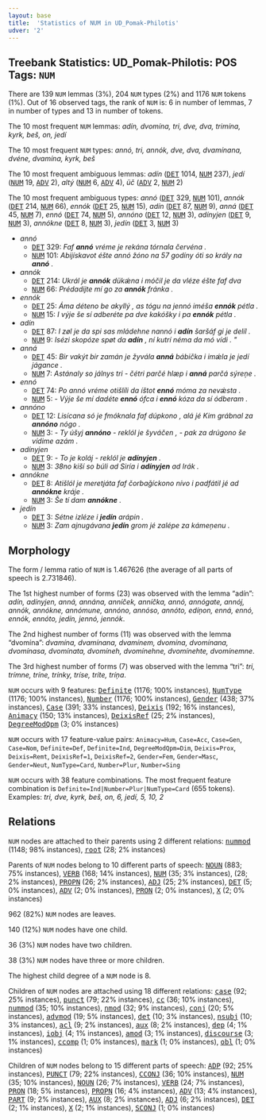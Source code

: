 ```yaml
---
layout: base
title:  'Statistics of NUM in UD_Pomak-Philotis'
udver: '2'
---
```


## Treebank Statistics: UD_Pomak-Philotis: POS Tags: `NUM`

There are 139 `NUM` lemmas (3%), 204 `NUM` types (2%) and 1176 `NUM` tokens (1%).
Out of 16 observed tags, the rank of `NUM` is: 6 in number of lemmas, 7 in number of types and 13 in number of tokens.

The 10 most frequent `NUM` lemmas: <em>adín, dvomína, tri, dve, dva, trimína, kyrk, beš, on, jedí</em>

The 10 most frequent `NUM` types:  <em>annó, tri, annók, dve, dva, dvamínana, dvéne, dvamína, kyrk, beš</em>

The 10 most frequent ambiguous lemmas: <em>adín</em> (<tt><a href="qpm_philotis-pos-DET.html">DET</a></tt> 1014, <tt><a href="qpm_philotis-pos-NUM.html">NUM</a></tt> 237), <em>jedí</em> (<tt><a href="qpm_philotis-pos-NUM.html">NUM</a></tt> 19, <tt><a href="qpm_philotis-pos-ADV.html">ADV</a></tt> 2), <em>altý</em> (<tt><a href="qpm_philotis-pos-NUM.html">NUM</a></tt> 6, <tt><a href="qpm_philotis-pos-ADV.html">ADV</a></tt> 4), <em>üč</em> (<tt><a href="qpm_philotis-pos-ADV.html">ADV</a></tt> 2, <tt><a href="qpm_philotis-pos-NUM.html">NUM</a></tt> 2)

The 10 most frequent ambiguous types:  <em>annó</em> (<tt><a href="qpm_philotis-pos-DET.html">DET</a></tt> 329, <tt><a href="qpm_philotis-pos-NUM.html">NUM</a></tt> 101), <em>annók</em> (<tt><a href="qpm_philotis-pos-DET.html">DET</a></tt> 214, <tt><a href="qpm_philotis-pos-NUM.html">NUM</a></tt> 66), <em>ennók</em> (<tt><a href="qpm_philotis-pos-DET.html">DET</a></tt> 25, <tt><a href="qpm_philotis-pos-NUM.html">NUM</a></tt> 15), <em>adín</em> (<tt><a href="qpm_philotis-pos-DET.html">DET</a></tt> 87, <tt><a href="qpm_philotis-pos-NUM.html">NUM</a></tt> 9), <em>anná</em> (<tt><a href="qpm_philotis-pos-DET.html">DET</a></tt> 45, <tt><a href="qpm_philotis-pos-NUM.html">NUM</a></tt> 7), <em>ennó</em> (<tt><a href="qpm_philotis-pos-DET.html">DET</a></tt> 74, <tt><a href="qpm_philotis-pos-NUM.html">NUM</a></tt> 5), <em>annóno</em> (<tt><a href="qpm_philotis-pos-DET.html">DET</a></tt> 12, <tt><a href="qpm_philotis-pos-NUM.html">NUM</a></tt> 3), <em>adínyjen</em> (<tt><a href="qpm_philotis-pos-DET.html">DET</a></tt> 9, <tt><a href="qpm_philotis-pos-NUM.html">NUM</a></tt> 3), <em>annókne</em> (<tt><a href="qpm_philotis-pos-DET.html">DET</a></tt> 8, <tt><a href="qpm_philotis-pos-NUM.html">NUM</a></tt> 3), <em>jedín</em> (<tt><a href="qpm_philotis-pos-DET.html">DET</a></tt> 3, <tt><a href="qpm_philotis-pos-NUM.html">NUM</a></tt> 3)


* <em>annó</em>
  * <tt><a href="qpm_philotis-pos-DET.html">DET</a></tt> 329: <em>Faf <b>annó</b> vréme je rekána tórnala červéna .</em>
  * <tt><a href="qpm_philotis-pos-NUM.html">NUM</a></tt> 101: <em>Abijískavot éšte annó žóno na 57 godíny óti so krály na <b>annó</b> .</em>
* <em>annók</em>
  * <tt><a href="qpm_philotis-pos-DET.html">DET</a></tt> 214: <em>Ukrál je <b>annók</b> dükǽna i móčil je da vléze éšte faf dva</em>
  * <tt><a href="qpm_philotis-pos-NUM.html">NUM</a></tt> 66: <em>Prédadijte mí go za <b>annók</b> fránka .</em>
* <em>ennók</em>
  * <tt><a href="qpm_philotis-pos-DET.html">DET</a></tt> 25: <em>Áma déteno be akyllý , as tógu na jennó iméša <b>ennók</b> pétla .</em>
  * <tt><a href="qpm_philotis-pos-NUM.html">NUM</a></tt> 15: <em>I výje še sí adberéte pa dve kakóšky i pa <b>ennók</b> pétla .</em>
* <em>adín</em>
  * <tt><a href="qpm_philotis-pos-DET.html">DET</a></tt> 87: <em>I zøl je da spi sas mládehne nannó i <b>adín</b> šaršáf gi je delíl .</em>
  * <tt><a href="qpm_philotis-pos-NUM.html">NUM</a></tt> 9: <em>Isézi skopóze spøt da <b>adín</b> , ní kutrí néma da mó vídi . "</em>
* <em>anná</em>
  * <tt><a href="qpm_philotis-pos-DET.html">DET</a></tt> 45: <em>Bir vakýt bir zamán je žyvála <b>anná</b> bábička i imǽla je jedí jágance .</em>
  * <tt><a href="qpm_philotis-pos-NUM.html">NUM</a></tt> 7: <em>Astánaly so jálnys tri - čétri parčé hlæp i <b>anná</b> parčá sýreņe .</em>
* <em>ennó</em>
  * <tt><a href="qpm_philotis-pos-DET.html">DET</a></tt> 74: <em>Po annó vréme otišlíli da íštot <b>ennó</b> móma za nevǽsta .</em>
  * <tt><a href="qpm_philotis-pos-NUM.html">NUM</a></tt> 5: <em>- Výje še mí dadéte <b>ennó</b> ófca i <b>ennó</b> kóza da sí ódberam .</em>
* <em>annóno</em>
  * <tt><a href="qpm_philotis-pos-DET.html">DET</a></tt> 12: <em>Lisícana só je fmóknala faf dúpkono , alá jé Kim grábnal za <b>annóno</b> nógo .</em>
  * <tt><a href="qpm_philotis-pos-NUM.html">NUM</a></tt> 3: <em>- Ty úšyj <b>annóno</b> - reklól je šyváčen , - pak za drúgono še vídime azám .</em>
* <em>adínyjen</em>
  * <tt><a href="qpm_philotis-pos-DET.html">DET</a></tt> 9: <em>- To je koláj - reklól je <b>adínyjen</b> .</em>
  * <tt><a href="qpm_philotis-pos-NUM.html">NUM</a></tt> 3: <em>38no kiší so búli ad Siría i <b>adínyjen</b> ad Irák .</em>
* <em>annókne</em>
  * <tt><a href="qpm_philotis-pos-DET.html">DET</a></tt> 8: <em>Atišlól je meretjáta faf čorbaǧíckono nívo i padfátil jé ad <b>annókne</b> kráje .</em>
  * <tt><a href="qpm_philotis-pos-NUM.html">NUM</a></tt> 3: <em>Še tí dam <b>annókne</b> .</em>
* <em>jedín</em>
  * <tt><a href="qpm_philotis-pos-DET.html">DET</a></tt> 3: <em>Sétne izléze i <b>jedín</b> arápin .</em>
  * <tt><a href="qpm_philotis-pos-NUM.html">NUM</a></tt> 3: <em>Zam ajnugávana <b>jedín</b> grom jé zalépe za kámeņenu .</em>

## Morphology

The form / lemma ratio of `NUM` is 1.467626 (the average of all parts of speech is 2.731846).

The 1st highest number of forms (23) was observed with the lemma “adín”: <em>adín, adínyjen, anná, annána, anníček, anníčka, annó, annógate, annój, annók, annókne, annómune, annóno, annóso, annóto, edíņon, enná, ennó, ennók, ennóto, jedín, jennó, jennók</em>.

The 2nd highest number of forms (11) was observed with the lemma “dvomína”: <em>dvamína, dvamínana, dvamínem, dvomína, dvomínana, dvomínasa, dvomínata, dvomíneh, dvomínehne, dvomínehte, dvomínemne</em>.

The 3rd highest number of forms (7) was observed with the lemma “tri”: <em>tri, trímne, tríne, trínky, tríse, tríte, tríņa</em>.

`NUM` occurs with 9 features: <tt><a href="qpm_philotis-feat-Definite.html">Definite</a></tt> (1176; 100% instances), <tt><a href="qpm_philotis-feat-NumType.html">NumType</a></tt> (1176; 100% instances), <tt><a href="qpm_philotis-feat-Number.html">Number</a></tt> (1176; 100% instances), <tt><a href="qpm_philotis-feat-Gender.html">Gender</a></tt> (438; 37% instances), <tt><a href="qpm_philotis-feat-Case.html">Case</a></tt> (391; 33% instances), <tt><a href="qpm_philotis-feat-Deixis.html">Deixis</a></tt> (192; 16% instances), <tt><a href="qpm_philotis-feat-Animacy.html">Animacy</a></tt> (150; 13% instances), <tt><a href="qpm_philotis-feat-DeixisRef.html">DeixisRef</a></tt> (25; 2% instances), <tt><a href="qpm_philotis-feat-DegreeModQpm.html">DegreeModQpm</a></tt> (3; 0% instances)

`NUM` occurs with 17 feature-value pairs: `Animacy=Hum`, `Case=Acc`, `Case=Gen`, `Case=Nom`, `Definite=Def`, `Definite=Ind`, `DegreeModQpm=Dim`, `Deixis=Prox`, `Deixis=Remt`, `DeixisRef=1`, `DeixisRef=2`, `Gender=Fem`, `Gender=Masc`, `Gender=Neut`, `NumType=Card`, `Number=Plur`, `Number=Sing`

`NUM` occurs with 38 feature combinations.
The most frequent feature combination is `Definite=Ind|Number=Plur|NumType=Card` (655 tokens).
Examples: <em>tri, dve, kyrk, beš, on, 6, jedí, 5, 10, 2</em>


## Relations

`NUM` nodes are attached to their parents using 2 different relations: <tt><a href="qpm_philotis-dep-nummod.html">nummod</a></tt> (1148; 98% instances), <tt><a href="qpm_philotis-dep-root.html">root</a></tt> (28; 2% instances)

Parents of `NUM` nodes belong to 10 different parts of speech: <tt><a href="qpm_philotis-pos-NOUN.html">NOUN</a></tt> (883; 75% instances), <tt><a href="qpm_philotis-pos-VERB.html">VERB</a></tt> (168; 14% instances), <tt><a href="qpm_philotis-pos-NUM.html">NUM</a></tt> (35; 3% instances),  (28; 2% instances), <tt><a href="qpm_philotis-pos-PROPN.html">PROPN</a></tt> (26; 2% instances), <tt><a href="qpm_philotis-pos-ADJ.html">ADJ</a></tt> (25; 2% instances), <tt><a href="qpm_philotis-pos-DET.html">DET</a></tt> (5; 0% instances), <tt><a href="qpm_philotis-pos-ADV.html">ADV</a></tt> (2; 0% instances), <tt><a href="qpm_philotis-pos-PRON.html">PRON</a></tt> (2; 0% instances), <tt><a href="qpm_philotis-pos-X.html">X</a></tt> (2; 0% instances)

962 (82%) `NUM` nodes are leaves.

140 (12%) `NUM` nodes have one child.

36 (3%) `NUM` nodes have two children.

38 (3%) `NUM` nodes have three or more children.

The highest child degree of a `NUM` node is 8.

Children of `NUM` nodes are attached using 18 different relations: <tt><a href="qpm_philotis-dep-case.html">case</a></tt> (92; 25% instances), <tt><a href="qpm_philotis-dep-punct.html">punct</a></tt> (79; 22% instances), <tt><a href="qpm_philotis-dep-cc.html">cc</a></tt> (36; 10% instances), <tt><a href="qpm_philotis-dep-nummod.html">nummod</a></tt> (35; 10% instances), <tt><a href="qpm_philotis-dep-nmod.html">nmod</a></tt> (32; 9% instances), <tt><a href="qpm_philotis-dep-conj.html">conj</a></tt> (20; 5% instances), <tt><a href="qpm_philotis-dep-advmod.html">advmod</a></tt> (19; 5% instances), <tt><a href="qpm_philotis-dep-det.html">det</a></tt> (10; 3% instances), <tt><a href="qpm_philotis-dep-nsubj.html">nsubj</a></tt> (10; 3% instances), <tt><a href="qpm_philotis-dep-acl.html">acl</a></tt> (9; 2% instances), <tt><a href="qpm_philotis-dep-aux.html">aux</a></tt> (8; 2% instances), <tt><a href="qpm_philotis-dep-dep.html">dep</a></tt> (4; 1% instances), <tt><a href="qpm_philotis-dep-iobj.html">iobj</a></tt> (4; 1% instances), <tt><a href="qpm_philotis-dep-amod.html">amod</a></tt> (3; 1% instances), <tt><a href="qpm_philotis-dep-discourse.html">discourse</a></tt> (3; 1% instances), <tt><a href="qpm_philotis-dep-ccomp.html">ccomp</a></tt> (1; 0% instances), <tt><a href="qpm_philotis-dep-mark.html">mark</a></tt> (1; 0% instances), <tt><a href="qpm_philotis-dep-obl.html">obl</a></tt> (1; 0% instances)

Children of `NUM` nodes belong to 15 different parts of speech: <tt><a href="qpm_philotis-pos-ADP.html">ADP</a></tt> (92; 25% instances), <tt><a href="qpm_philotis-pos-PUNCT.html">PUNCT</a></tt> (79; 22% instances), <tt><a href="qpm_philotis-pos-CCONJ.html">CCONJ</a></tt> (36; 10% instances), <tt><a href="qpm_philotis-pos-NUM.html">NUM</a></tt> (35; 10% instances), <tt><a href="qpm_philotis-pos-NOUN.html">NOUN</a></tt> (26; 7% instances), <tt><a href="qpm_philotis-pos-VERB.html">VERB</a></tt> (24; 7% instances), <tt><a href="qpm_philotis-pos-PRON.html">PRON</a></tt> (18; 5% instances), <tt><a href="qpm_philotis-pos-PROPN.html">PROPN</a></tt> (16; 4% instances), <tt><a href="qpm_philotis-pos-ADV.html">ADV</a></tt> (13; 4% instances), <tt><a href="qpm_philotis-pos-PART.html">PART</a></tt> (9; 2% instances), <tt><a href="qpm_philotis-pos-AUX.html">AUX</a></tt> (8; 2% instances), <tt><a href="qpm_philotis-pos-ADJ.html">ADJ</a></tt> (6; 2% instances), <tt><a href="qpm_philotis-pos-DET.html">DET</a></tt> (2; 1% instances), <tt><a href="qpm_philotis-pos-X.html">X</a></tt> (2; 1% instances), <tt><a href="qpm_philotis-pos-SCONJ.html">SCONJ</a></tt> (1; 0% instances)

